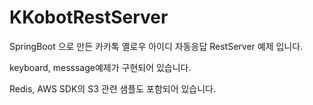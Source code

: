 # KKobotRestServer
SpringBoot 으로 만든 카카톡 옐로우 아이디 자동응답 RestServer 예제 입니다.

keyboard,
messsage예제가 구현되어 있습니다.

Redis, AWS SDK의 S3 관련 샘플도 포함되어 있습니다.
